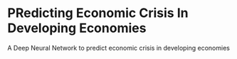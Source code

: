 # **PR**edicting **E**conomic **C**risis **I**n **D**eveloping **E**conomies

A Deep Neural Network to predict economic crisis in developing economies





